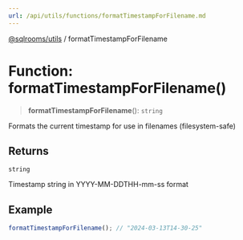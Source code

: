 ```yaml
---
url: /api/utils/functions/formatTimestampForFilename.md
---
```

[@sqlrooms/utils](../index.md) / formatTimestampForFilename

# Function: formatTimestampForFilename()

> **formatTimestampForFilename**(): `string`

Formats the current timestamp for use in filenames (filesystem-safe)

## Returns

`string`

Timestamp string in YYYY-MM-DDTHH-mm-ss format

## Example

```ts
formatTimestampForFilename(); // "2024-03-13T14-30-25"
```
